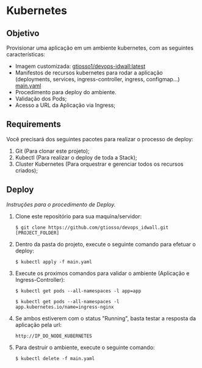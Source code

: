 # Kubernetes

## Objetivo

Provisionar uma aplicação em um ambiente kubernetes, com as seguintes características:

* Imagem customizada: [gtiosso1/devops-idwall:latest](https://hub.docker.com/r/gtiosso1/devops-idwall)
* Manifestos de recursos kubernetes para rodar a aplicação (deployments, services, ingress-controller, ingress, configmap...) [main.yaml](https://www.terraform.io/downloads.html) 
* Procedimento para deploy do ambiente.
* Validação dos Pods;
* Acesso a URL da Aplicação via Ingress;

## Requirements

Você precisará dos seguintes pacotes para realizar o processo de deploy: 

1.  Git (Para clonar este projeto);
2.  Kubectl (Para realizar o deploy de toda a Stack);
3.  Cluster Kubernetes (Para orquestrar e gerenciar todos os recursos criados);


## Deploy

_Instruções para o procedimento de Deploy._

1.  Clone este repositório para sua maquina/servidor:

        $ git clone https://github.com/gtiosso/devops_idwall.git [PROJECT_FOLDER]

2.  Dentro da pasta do projeto, execute o seguinte comando para efetuar o deploy:

        $ kubectl apply -f main.yaml

3.  Execute os proximos comandos para validar o ambiente (Aplicação e Ingress-Controller):

        $ kubectl get pods --all-namespaces -l app=app

        $ kubectl get pods --all-namespaces -l app.kubernetes.io/name=ingress-nginx

4.  Se ambos estiverem com o status "Running", basta testar a resposta da aplicação pela url:

        http://IP_DO_NODE_KUBERNETES
        
6.  Para destruir o ambiente, execute o seguinte comando:

        $ kubectl delete -f main.yaml

